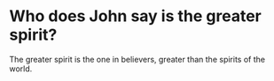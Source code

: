 # Who does John say is the greater spirit?

The greater spirit is the one in believers, greater than the spirits of the world.

